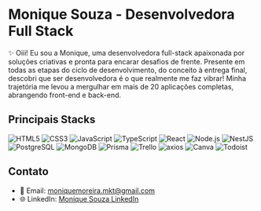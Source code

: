 # Monique Souza - Desenvolvedora Full Stack

✨ Oiii! Eu sou a Monique, uma desenvolvedora full-stack apaixonada por soluções criativas e pronta para encarar desafios de frente. Presente em todas as etapas do ciclo de desenvolvimento, do conceito à entrega final, descobri que ser desenvolvedora é o que realmente me faz vibrar! Minha trajetória me levou a mergulhar em mais de 20 aplicações completas, abrangendo front-end e back-end. 

## Principais Stacks
![HTML5](https://img.shields.io/badge/HTML5-E34F26?style=for-the-badge&logo=html5&logoColor=white)
![CSS3](https://img.shields.io/badge/CSS3-1572B6?style=for-the-badge&logo=css3&logoColor=white)
![JavaScript](https://img.shields.io/badge/JavaScript-323330?style=for-the-badge&logo=javascript&logoColor=F7DF1E)
![TypeScript](https://img.shields.io/badge/TypeScript-007ACC?style=for-the-badge&logo=typescript&logoColor=white)
![React](https://img.shields.io/badge/React-20232A?style=for-the-badge&logo=react&logoColor=61DAFB)
![Node.js](https://img.shields.io/badge/Node%20js-339933?style=for-the-badge&logo=nodedotjs&logoColor=white)
![NestJS](https://img.shields.io/badge/nestjs-E0234E?style=for-the-badge&logo=nestjs&logoColor=white)
![PostgreSQL](https://img.shields.io/badge/PostgreSQL-316192?style=for-the-badge&logo=postgresql&logoColor=white)
![MongoDB](https://img.shields.io/badge/MongoDB-4EA94B?style=for-the-badge&logo=mongodb&logoColor=white)
![Prisma](https://img.shields.io/badge/Prisma-3982CE?style=for-the-badge&logo=Prisma&logoColor=white)
![Trello](https://img.shields.io/badge/Trello-0052CC?style=for-the-badge&logo=trello&logoColor=white)
![axios](https://img.shields.io/badge/axios-671ddf?&style=for-the-badge&logo=axios&logoColor=white)
![Canva](https://img.shields.io/badge/Canva-%2300C4CC.svg?&style=for-the-badge&logo=Canva&logoColor=white)
![Todoist](https://img.shields.io/badge/Todoist-E44332?style=for-the-badge&logo=todoist&logoColor=white)

## Contato
- 📧 Email: moniquemoreira.mkt@gmail.com
- 🌐 LinkedIn: [Monique Souza LinkedIn](https://www.linkedin.com/in/moniquesouza)




<!--
**MoniqueMSouza/MoniqueMSouza** is a ✨ _special_ ✨ repository because its `README.md` (this file) appears on your GitHub profile.

Here are some ideas to get you started:

- 🔭 I’m currently working on ...
- 🌱 I’m currently learning ...
- 👯 I’m looking to collaborate on ...
- 🤔 I’m looking for help with ...
- 💬 Ask me about ...
- 📫 How to reach me: ...
- 😄 Pronouns: ...
- ⚡ Fun fact: ...
-->
